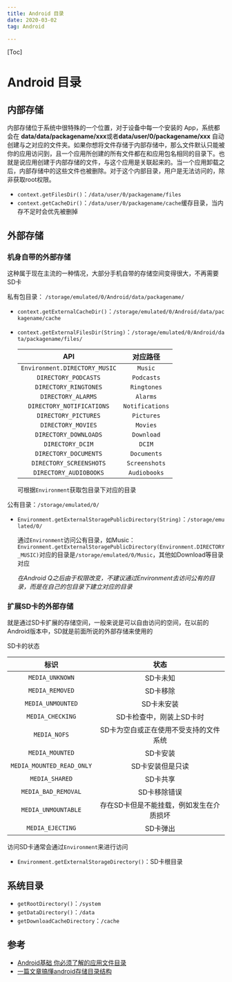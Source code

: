 ```yaml
---
title: Android 目录
date: 2020-03-02
tag: Android

---
```


[Toc]

# Android 目录

## 内部存储

内部存储位于系统中很特殊的一个位置，对于设备中每一个安装的 App，系统都会在 **data/data/packagename/xxx**或者**data/user/0/packagename/xxx** 自动创建与之对应的文件夹。如果你想将文件存储于内部存储中，那么文件默认只能被你的应用访问到，且一个应用所创建的所有文件都在和应用包名相同的目录下。也就是说应用创建于内部存储的文件，与这个应用是关联起来的。当一个应用卸载之后，内部存储中的这些文件也被删除。对于这个内部目录，用户是无法访问的，除非获取root权限。

- `context.getFilesDir()`：`/data/user/0/packagename/files`
- `context.getCacheDir()`：`/data/user/0/packagename/cache`缓存目录，当内存不足时会优先被删掉

## 外部存储

### 机身自带的外部存储

这种属于现在主流的一种情况，大部分手机自带的存储空间变得很大，不再需要SD卡

私有包目录： `/storage/emulated/0/Android/data/packagename/`

- `context.getExternalCacheDir()`：`/storage/emulated/0/Android/data/packagename/cache`

- `context.getExternalFilesDir(String)`：`/storage/emulated/0/Android/data/packagename/files/`

    |              API              |  **对应路径**   |
    | :---------------------------: | :-------------: |
    | `Environment.DIRECTORY_MUSIC` |     `Music`     |
    |     `DIRECTORY_PODCASTS`      |   `Podcasts`    |
    |     `DIRECTORY_RINGTONES`     |   `Ringtones`   |
    |      `DIRECTORY_ALARMS`       |    `Alarms`     |
    |   `DIRECTORY_NOTIFICATIONS`   | `Notifications` |
    |     `DIRECTORY_PICTURES`      |   `Pictures`    |
    |      `DIRECTORY_MOVIES`       |    `Movies`     |
    |     `DIRECTORY_DOWNLOADS`     |   `Download`    |
    |       `DIRECTORY_DCIM`        |     `DCIM`      |
    |     `DIRECTORY_DOCUMENTS`     |   `Documents`   |
    |    `DIRECTORY_SCREENSHOTS`    |  `Screenshots`  |
    |    `DIRECTORY_AUDIOBOOKS`     |  `Audiobooks`   |

    可根据`Environment`获取包目录下对应的目录

公有目录：`/storage/emulated/0/`

- `Environment.getExternalStoragePublicDirectory(String)`：`/storage/emulated/0/`

    通过`Environment`访问公有目录，如Music：`Environment.getExternalStoragePublicDirectory(Environment.DIRECTORY_MUSIC)`对应的目录是`/storage/emulated/0/Music`，其他如Download等目录对应

    *在Android Q之后由于权限改变，不建议通过Environment去访问公有的目录，而是在自己的包目录下建立对应的目录*

### 扩展SD卡的外部存储

就是通过SD卡扩展的存储空间，一般来说是可以自由访问的空间，在以前的Android版本中，SD就是前面所说的外部存储来使用的

SD卡的状态

|           标识            |                   状态                   |
| :-----------------------: | :--------------------------------------: |
|      `MEDIA_UNKNOWN`      |                 SD卡未知                 |
|      `MEDIA_REMOVED`      |                 SD卡移除                 |
|     `MEDIA_UNMOUNTED`     |                SD卡未安装                |
|     `MEDIA_CHECKING`      |         SD卡检查中，刚装上SD卡时         |
|       `MEDIA_NOFS`        |  SD卡为空白或正在使用不受支持的文件系统  |
|      `MEDIA_MOUNTED`      |                 SD卡安装                 |
| `MEDIA_MOUNTED_READ_ONLY` |             SD卡安装但是只读             |
|      `MEDIA_SHARED`       |                 SD卡共享                 |
|    `MEDIA_BAD_REMOVAL`    |               SD卡移除错误               |
|    `MEDIA_UNMOUNTABLE`    | 存在SD卡但是不能挂载，例如发生在介质损坏 |
|     `MEDIA_EJECTING`      |                 SD卡弹出                 |

访问SD卡通常会通过`Environment`来进行访问

- `Environment.getExternalStorageDirectory()`：SD卡根目录

## 系统目录

- `getRootDirectory()`：`/system`
- `getDataDirectory()`：`/data`
- `getDownloadCacheDirectory`：`/cache`

## 参考

- [Android基础   你必须了解的应用文件目录](https://juejin.im/post/5a39e33bf265da430b7b60fc)
- [一篇文章搞懂android存储目录结构](https://juejin.im/post/5de7772af265da3398561133)